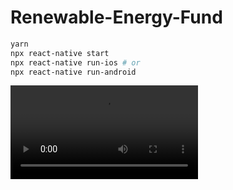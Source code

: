 # Renewable-Energy-Fund

````sh
yarn
npx react-native start
npx react-native run-ios # or
npx react-native run-android
````

![Video](video/video.mp4)
